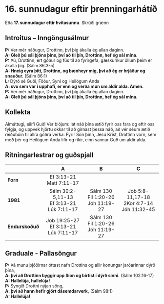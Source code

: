 # 16. sunnudagur eftir þrenningarhátíð 

Eða **17. sunnudagur eftir hvítasunnu**.
Skrúði grænn

## Introitus – Inngöngusálmur



**P:** Ver mér náðugur, Drottinn, því þig ákalla ég allan daginn.  
**A: Gleð þú sál þjóns þíns, því að til þín, Drottinn, hef ég sál mína.**  
**P:** Þú, Drottinn, ert góður og fús til að fyrirgefa, gæskuríkur öllum þeim er ákalla þig. (Sálm 86:3-5)  
**A: Hneig eyra þitt, Drottinn, og bænheyr mig, því að ég er hrjáður og snauður.** (Sálm 86:1)  
**L:** Dýrð sé Guði, Föður, Syni og Heilögum Anda  
**A: svo sem var í upphafi, er enn og verða mun um aldir alda. Amen.**  
**P:** Ver mér náðugur, Drottinn, því þig ákalla ég allan daginn.  
**A: Gleð þú sál þjóns þíns, því að til þín, Drottinn, hef ég sál mína.**  

## Kollekta

Almáttugi, eilífi Guð! Vér biðjum: lát náð þína ætíð fyrir oss fara og eftir oss fylgja, og uppvek hjörtu okkar til að girnast þessa náð, að vér séum ætið reiðubúin til allra góðra verka. Fyrir Son þinn, Jesú Krist, Drottinn vorn, sem með þér og Heilögum Anda lifir og ríkir, einn sannur Guð um aldir alda.

## Ritningarlestrar og guðspjall

| |**A**|**B**|**C**|
|:---|:---:|:---:|:---:|
|**Forn**|Ef 3:13-21<br>Matt 7:11-17<br> | <br> <br> | <br> <br> |
|**1981**|Sálm 30:2-5,11-13<br>Ef 3:13-21<br>Lúk 7:11-17|Sálm 130<br>Fil 1:20-26<br>Jóh 11:19-27|Job 5:8-11,17-18<br>2Kor 4:7-14<br>Jóh 11:32-45|
|**Endurskoðuð**|Job 19:25-27<br>Ef 3:13-21<br>Lúk 7:11-17|Sálm 130<br>Fil 1:20-26<br>Jóh 11:19-27||

## Graduale - Pallasöngur

**P:** Þá munu þjóðirnar óttast nafn Drottins og allir konungar jarðarinnar dýrð þína,  
**A: því að Drottinn byggir upp Síon og birtist í dýrð sinni.** (Sálm 102:16-17)  
**A: Hallelúja, hallelúja!**    
**P:** Syngið Drottni nýjan söng,  
**A: því að hann hefir gjört dásemdarverk,** (Sálm 98:1)  
**A: Hallelúja!**  